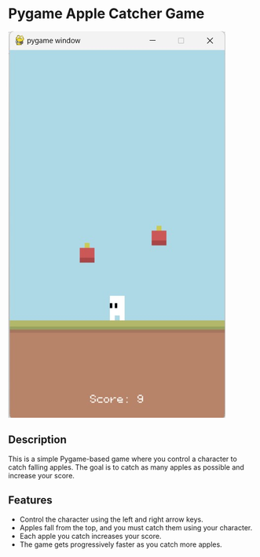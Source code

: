 # Pygame Apple Catcher Game

![Game Screenshot](game_screenshot.jpg)

## Description

This is a simple Pygame-based game where you control a character to catch falling apples. The goal is to catch as many apples as possible and increase your score.

## Features

- Control the character using the left and right arrow keys.
- Apples fall from the top, and you must catch them using your character.
- Each apple you catch increases your score.
- The game gets progressively faster as you catch more apples.
